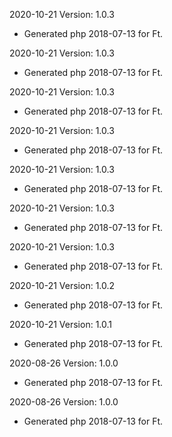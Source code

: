 2020-10-21 Version: 1.0.3
- Generated php 2018-07-13 for Ft.

2020-10-21 Version: 1.0.3
- Generated php 2018-07-13 for Ft.

2020-10-21 Version: 1.0.3
- Generated php 2018-07-13 for Ft.

2020-10-21 Version: 1.0.3
- Generated php 2018-07-13 for Ft.

2020-10-21 Version: 1.0.3
- Generated php 2018-07-13 for Ft.

2020-10-21 Version: 1.0.3
- Generated php 2018-07-13 for Ft.

2020-10-21 Version: 1.0.3
- Generated php 2018-07-13 for Ft.

2020-10-21 Version: 1.0.2
- Generated php 2018-07-13 for Ft.

2020-10-21 Version: 1.0.1
- Generated php 2018-07-13 for Ft.

2020-08-26 Version: 1.0.0
- Generated php 2018-07-13 for Ft.

2020-08-26 Version: 1.0.0
- Generated php 2018-07-13 for Ft.

